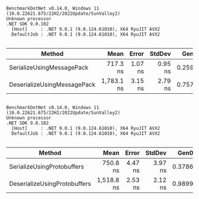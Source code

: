 ```

BenchmarkDotNet v0.14.0, Windows 11 (10.0.22621.675/22H2/2022Update/SunValley2)
Unknown processor
.NET SDK 9.0.102
  [Host]     : .NET 9.0.1 (9.0.124.61010), X64 RyuJIT AVX2
  DefaultJob : .NET 9.0.1 (9.0.124.61010), X64 RyuJIT AVX2


```
| Method                      | Mean       | Error   | StdDev  | Gen0   | Allocated |
|---------------------------- |-----------:|--------:|--------:|-------:|----------:|
| SerializeUsingMessagePack   |   717.3 ns | 1.07 ns | 0.95 ns | 0.2594 |     544 B |
| DeserializeUsingMessagePack | 1,783.1 ns | 3.15 ns | 2.79 ns | 0.7572 |    1584 B |

```

BenchmarkDotNet v0.14.0, Windows 11 (10.0.22621.675/22H2/2022Update/SunValley2)
Unknown processor
.NET SDK 9.0.102
  [Host]     : .NET 9.0.1 (9.0.124.61010), X64 RyuJIT AVX2
  DefaultJob : .NET 9.0.1 (9.0.124.61010), X64 RyuJIT AVX2


```
| Method                       | Mean       | Error   | StdDev  | Gen0   | Allocated |
|----------------------------- |-----------:|--------:|--------:|-------:|----------:|
| SerializeUsingProtobuffers   |   750.8 ns | 4.47 ns | 3.97 ns | 0.3786 |     792 B |
| DeserializeUsingProtobuffers | 1,518.8 ns | 2.53 ns | 2.12 ns | 0.9899 |    2072 B |
